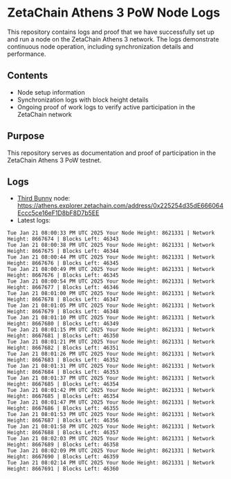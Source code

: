 # ZetaChain Athens 3 PoW Node Logs
This repository contains logs and proof that we have successfully set up and run a node on the ZetaChain Athens 3 network. The logs demonstrate continuous node operation, including synchronization details and performance.

## Contents
- Node setup information
- Synchronization logs with block height details
- Ongoing proof of work logs to verify active participation in the ZetaChain network

## Purpose
This repository serves as documentation and proof of participation in the ZetaChain Athens 3 PoW testnet.

## Logs

- [Third Bunny](https://thirdbunny.xyz/) node: https://athens.explorer.zetachain.com/address/0x225254d35dE666064Eccc5ce16eF1D8bF8D7b5EE
- Latest logs:
```
Tue Jan 21 08:00:33 PM UTC 2025 Your Node Height: 8621331 | Network Height: 8667674 | Blocks Left: 46343
Tue Jan 21 08:00:38 PM UTC 2025 Your Node Height: 8621331 | Network Height: 8667675 | Blocks Left: 46344
Tue Jan 21 08:00:44 PM UTC 2025 Your Node Height: 8621331 | Network Height: 8667676 | Blocks Left: 46345
Tue Jan 21 08:00:49 PM UTC 2025 Your Node Height: 8621331 | Network Height: 8667676 | Blocks Left: 46345
Tue Jan 21 08:00:54 PM UTC 2025 Your Node Height: 8621331 | Network Height: 8667677 | Blocks Left: 46346
Tue Jan 21 08:01:00 PM UTC 2025 Your Node Height: 8621331 | Network Height: 8667678 | Blocks Left: 46347
Tue Jan 21 08:01:05 PM UTC 2025 Your Node Height: 8621331 | Network Height: 8667679 | Blocks Left: 46348
Tue Jan 21 08:01:10 PM UTC 2025 Your Node Height: 8621331 | Network Height: 8667680 | Blocks Left: 46349
Tue Jan 21 08:01:15 PM UTC 2025 Your Node Height: 8621331 | Network Height: 8667681 | Blocks Left: 46350
Tue Jan 21 08:01:21 PM UTC 2025 Your Node Height: 8621331 | Network Height: 8667682 | Blocks Left: 46351
Tue Jan 21 08:01:26 PM UTC 2025 Your Node Height: 8621331 | Network Height: 8667683 | Blocks Left: 46352
Tue Jan 21 08:01:31 PM UTC 2025 Your Node Height: 8621331 | Network Height: 8667684 | Blocks Left: 46353
Tue Jan 21 08:01:37 PM UTC 2025 Your Node Height: 8621331 | Network Height: 8667685 | Blocks Left: 46354
Tue Jan 21 08:01:42 PM UTC 2025 Your Node Height: 8621331 | Network Height: 8667685 | Blocks Left: 46354
Tue Jan 21 08:01:47 PM UTC 2025 Your Node Height: 8621331 | Network Height: 8667686 | Blocks Left: 46355
Tue Jan 21 08:01:53 PM UTC 2025 Your Node Height: 8621331 | Network Height: 8667687 | Blocks Left: 46356
Tue Jan 21 08:01:58 PM UTC 2025 Your Node Height: 8621331 | Network Height: 8667688 | Blocks Left: 46357
Tue Jan 21 08:02:03 PM UTC 2025 Your Node Height: 8621331 | Network Height: 8667689 | Blocks Left: 46358
Tue Jan 21 08:02:09 PM UTC 2025 Your Node Height: 8621331 | Network Height: 8667690 | Blocks Left: 46359
Tue Jan 21 08:02:14 PM UTC 2025 Your Node Height: 8621331 | Network Height: 8667691 | Blocks Left: 46360
```
